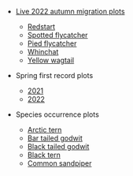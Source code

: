 <!-- docs/_sidebar.md -->

- [Live 2022 autumn migration plots](/Species_plots/autumn.md)

    - [Redstart](/Species_plots/redstart.md)
    - [Spotted flycatcher](/Species_plots/spotted_flycatcher.md)
    - [Pied flycatcher](/Species_plots/pied_flycatcher.md)
    - [Whinchat](/Species_plots/whinchat.md)
    - [Yellow wagtail](/Species_plots/yellow_wagtail.md)

- Spring first record plots

    - [2021](/First_record_plots/2021.md)
    - [2022](/First_record_plots/2022.md)

- Species occurrence plots

    - [Arctic tern](/Species_distributions/arctic_tern.md)
    - [Bar tailed godwit](/Species_distributions/bar_tailed_godwit.md)
    - [Black tailed godwit](/Species_distributions/black_tailed_godwit.md)
    - [Black tern](/Species_distributions/black_tern.md)
    - [Common sandpiper](/Species_distributions/common_sandpiper.md)
